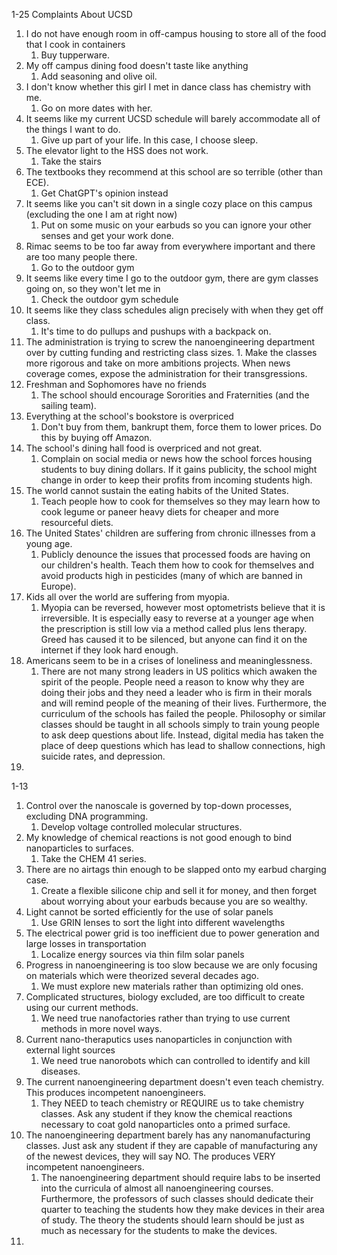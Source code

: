 1-25 Complaints About UCSD
1. I do not have enough room in off-campus housing to store all of the food that I cook in containers
	1. Buy tupperware.
2. My off campus dining food doesn't taste like anything
	1. Add seasoning and olive oil.
3. I don't know whether this girl I met in dance class has chemistry with me.
	1. Go on more dates with her.
4. It seems like my current UCSD schedule will barely accommodate all of the things I want to do.
	1. Give up part of your life. In this case, I choose sleep.
5. The elevator light to the HSS does not work.
	1. Take the stairs
6. The textbooks they recommend at this school are so terrible (other than ECE).
	1. Get ChatGPT's opinion instead
7. It seems like you can't sit down in a single cozy place on this campus (excluding the one I am at right now)
	1. Put on some music on your earbuds so you can ignore your other senses and get your work done.
8. Rimac seems to be too far away from everywhere important and there are too many people there.
	1. Go to the outdoor gym
9. It seems like every time I go to the outdoor gym, there are gym classes going on, so they won't let me in
	1. Check the outdoor gym schedule
10. It seems like they class schedules align precisely with when they get off class.
	1. It's time to do pullups and pushups with a backpack on.
11.  The administration is trying to screw the nanoengineering department over by cutting funding and restricting class sizes.
	1. Make the classes more rigorous and take on more ambitions projects. When news coverage comes, expose the administration for their transgressions.
12. Freshman and Sophomores have no friends
	1. The school should encourage Sororities and Fraternities (and the sailing team).
14. Everything at the school's bookstore is overpriced
	1. Don't buy from them, bankrupt them, force them to lower prices. Do this by buying off Amazon.
15. The school's dining hall food is overpriced and not great. 
	1. Complain on social media or news how the school forces housing students to buy dining dollars. If it gains publicity, the school might change in order to keep their profits from incoming students high.
16. The world cannot sustain the eating habits of the United States.
	1. Teach people how to cook for themselves so they may learn how to cook legume or paneer heavy diets for cheaper and more resourceful diets.
17. The United States' children are suffering from chronic illnesses from a young age.
	1. Publicly denounce the issues that processed foods are having on our children's health. Teach them how to cook for themselves and avoid products high in pesticides (many of which are banned in Europe).
18. Kids all over the world are suffering from myopia.
	1. Myopia can be reversed, however most optometrists believe that it is irreversible. It is especially easy to reverse at a younger age when the prescription is still low via a method called plus lens therapy. Greed has caused it to be silenced, but anyone can find it on the internet if they look hard enough.
19. Americans seem to be in a crises of loneliness and meaninglessness.
	1. There are not many strong leaders in US politics which awaken the spirit of the people. People need a reason to know why they are doing their jobs and they need a leader who is firm in their morals and will remind people of the meaning of their lives. Furthermore, the curriculum of the schools has failed the people. Philosophy or similar classes should be taught in all schools simply to train young people to ask deep questions about life. Instead, digital media has taken the place of deep questions which has lead to shallow connections, high suicide rates, and depression.
20. 

1-13
1. Control over the nanoscale is governed by top-down processes, excluding DNA programming.
	1. Develop voltage controlled molecular structures.
2. My knowledge of chemical reactions is not good enough to bind nanoparticles to surfaces.
	1. Take the CHEM 41 series.
3. There are no airtags thin enough to be slapped onto my earbud charging case. 
	1. Create a flexible silicone chip and sell it for money, and then forget about worrying about your earbuds because you are so wealthy.
4. Light cannot be sorted efficiently for the use of solar panels
	1. Use GRIN lenses to sort the light into different wavelengths
5. The electrical power grid is too inefficient due to power generation and large losses in transportation
	1. Localize energy sources via thin film solar panels
6. Progress in nanoengineering is too slow because we are only focusing on materials which were theorized several decades ago.
	1. We must explore new materials rather than optimizing old ones.
7. Complicated structures, biology excluded, are too difficult to create using our current methods.
	1. We need true nanofactories rather than trying to use current methods in more novel ways.
8. Current nano-theraputics uses nanoparticles in conjunction with external light sources
	1. We need true nanorobots which can controlled to identify and kill diseases.
9. The current nanoengineering department doesn't even teach chemistry. This produces incompetent nanoengineers.
	1. They NEED to teach chemistry or REQUIRE us to take chemistry classes. Ask any student if they know the chemical reactions necessary to coat gold nanoparticles onto a primed surface.
10. The nanoengineering department barely has any nanomanufacturing classes. Just ask any student if they are capable of manufacturing any of the newest devices, they will say NO. The produces VERY incompetent nanoengineers.
	1. The nanoengineering department should require labs to be inserted into the curricula of almost all nanoengineering courses. Furthermore, the professors of such classes should dedicate their quarter to teaching the students how they make devices in their area of study. The theory the students should learn should be just as much as necessary for the students to make the devices.
11. 